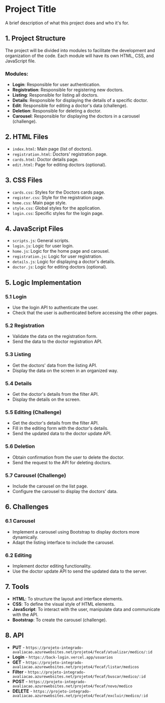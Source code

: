 # Project Title

A brief description of what this project does and who it's for.

## 1. Project Structure

The project will be divided into modules to facilitate the development and organization of the code. Each module will have its own HTML, CSS, and JavaScript file.

### Modules:

- **Login**: Responsible for user authentication.
- **Registration**: Responsible for registering new doctors.
- **Listing**: Responsible for listing all doctors.
- **Details**: Responsible for displaying the details of a specific doctor.
- **Edit**: Responsible for editing a doctor's data (challenge).
- **Deletion**: Responsible for deleting a doctor.
- **Carousel**: Responsible for displaying the doctors in a carousel (challenge).

## 2. HTML Files

- `index.html`: Main page (list of doctors).
- `registration.html`: Doctors' registration page.
- `cards.html`: Doctor details page.
- `edit.html`: Page for editing doctors (optional).

## 3. CSS Files

- `cards.css`: Styles for the Doctors cards page.
- `register.css`: Style for the registration page.
- `home.css`: Main page style.
- `style.css`: Global styles for the application.
- `login.css`: Specific styles for the login page.

## 4. JavaScript Files

- `scripts.js`: General scripts.
- `login.js`: Logic for user login.
- `home.js`: Logic for the home page and carousel.
- `registration.js`: Logic for user registration.
- `details.js`: Logic for displaying a doctor's details.
- `doctor.js`: Logic for editing doctors (optional).

## 5. Logic Implementation

### 5.1 Login

- Use the login API to authenticate the user.
- Check that the user is authenticated before accessing the other pages.

### 5.2 Registration

- Validate the data on the registration form.
- Send the data to the doctor registration API.

### 5.3 Listing

- Get the doctors' data from the listing API.
- Display the data on the screen in an organized way.

### 5.4 Details

- Get the doctor's details from the filter API.
- Display the details on the screen.

### 5.5 Editing (Challenge)

- Get the doctor's details from the filter API.
- Fill in the editing form with the doctor's details.
- Send the updated data to the doctor update API.

### 5.6 Deletion

- Obtain confirmation from the user to delete the doctor.
- Send the request to the API for deleting doctors.

### 5.7 Carousel (Challenge)

- Include the carousel on the list page.
- Configure the carousel to display the doctors' data.

## 6. Challenges

### 6.1 Carousel

- Implement a carousel using Bootstrap to display doctors more dynamically.
- Adapt the listing interface to include the carousel.

### 6.2 Editing

- Implement doctor editing functionality.
- Use the doctor update API to send the updated data to the server.

## 7. Tools

- **HTML**: To structure the layout and interface elements.
- **CSS**: To define the visual style of HTML elements.
- **JavaScript**: To interact with the user, manipulate data and communicate with the API.
- **Bootstrap**: To create the carousel (challenge).

## 8. API

- **PUT** - `https://projeto-integrado-avaliacao.azurewebsites.net/projeto4/fecaf/atualizar/medico/:id`
- **Login** - `https://back-login.vercel.app/usuarios`
- **GET** - `https://projeto-integrado-avaliacao.azurewebsites.net/projeto4/fecaf/listar/medicos`
- **Filter** - `https://projeto-integrado-avaliacao.azurewebsites.net/projeto4/fecaf/buscar/medico/:id`
- **POST** - `https://projeto-integrado-avaliacao.azurewebsites.net/projeto4/fecaf/novo/medico`
- **DELETE** - `https://projeto-integrado-avaliacao.azurewebsites.net/projeto4/fecaf/excluir/medico/:id`
